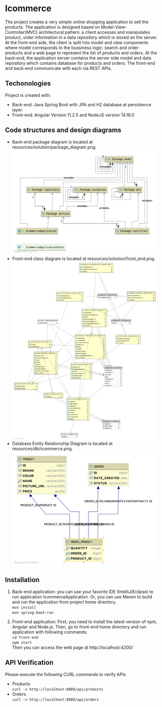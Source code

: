 # Icommerce
The project creates a very simple online shopping application to sell the products. The application is designed based on 
Model-View-Controller(MVC) architectural pattern: a client accesses and manipulates product, order information in a data repository which is stored
on the server. At the front-end side, the client is split into model and view components where model corresponds to the
bussiness logic: search and order products and a web page to represent the list of products and orders. At the back-end, 
the application server contains the server side model and data repository which contains database for products and orders.
The front-end and back-end communicate with each via REST APIs.    

## Techonologies
Project is created with:
* Back-end: Java Spring Boot with JPA and H2 database at persistence layer.  
* Front-end: Angular Version 11.2.5 and NodeJS version 14.16.0    

## Code structures and design diagrams
* Back-end package diagram is located at resources/solution/package_diagram.png.  
![alt text](./resources/solution/package_diagram.png?raw=true)
* Front-end class diagram is located at resources/solution/front_end.png.  
![alt text](./resources/solution/front_end.png?raw=true)
* Database Entity Relationship Diagram is located at resources/db/icommerce.png.  
![alt text](./resources/db/icommerce.png?raw=true)
 
## Installation 
1. Back-end application: you can use your favorite IDE (IntelliJ/Eclipse) to run application IcommerceApplication.
Or, you can use Maven to build and run the application from project home directory.  
    `mvn install`  
    `mvn spring-boot:run`
      
2. Front-end application: First, you need to install the latest version of npm, Angular and Node.js. Then, go to front-end 
home directory and run application with following commands:   
    `cd front-end`  
    `npm start`  
    Then you can access the web page at http://localhost:4200/  

## API Verification
Please execute the following CURL commands to verify APIs
* Products  
`curl -v http://localhost:8080/api/products`  
* Orders  
`curl -v http://localhost:8080/api/orders`
